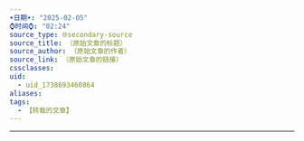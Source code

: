 ```yaml
---
☀️日期☀️: "2025-02-05"
⌚️时间⌚️: "02:24"
source_type: 🌐secondary-source
source_title: （原始文章的标题）
source_author: （原始文章的作者）
source_link: （原始文章的链接）
cssclasses: 
uid:
  - uid_1738693460864
aliases: 
tags:
  - 【转载的文章】
---
```

---


